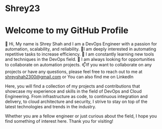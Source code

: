# Shrey23
# Welcome to my GitHub Profile
👋 Hi, My name is Shrey Shah and I am a DevOps Engineer with a passion for automation, scalability, and reliability.
👀I am deeply interested in automating repetitive tasks to increase efficiency.
🌱 I am constantly learning new tools and techniques in the DevOps field.
💞️ I am always looking for opportunities to collaborate on automation projects.
📫If you want to collaborate on any projects or have any questions, please feel free to reach out to me at shreyshah2300@gmail.com or You can also find me on LinkedIn


Here, you will find a collection of my projects and contributions that showcase my experience and skills in the field of DevOps and Cloud Engineering. From infrastructure as code, to continuous integration and delivery, to cloud architecture and security, I strive to stay on top of the latest technologies and trends in the industry.

Whether you are a fellow engineer or just curious about the field, I hope you find something of interest here. Thank you for visiting!

